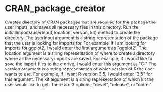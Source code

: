 # CRAN_package_creator
Creates directory of CRAN packages that are required for the package the user inputs, and saves all necessary files in this directory. 
Run the initialImports(userInput, location, version, kit) method to create the directory. 
The userInput argument is a string representation of the package that the user is looking for imports for. For example, if I am looking for imports for ggplot2, I would enter the first argument as "ggplot2".
The location argument is a string representation of where to create a directory where all the necessary imports are saved. For example, if I would like to save the import files to the c drive, I would enter this argument as "C:"
The version argument is a string representation of which version of R the user wants to use. For example, if I want R-version 3.5, I would enter "3.5" for this argument.
The kit argument is a string representation of which kit the user would like to get. There are 3 options; "devel", "release", or "oldrel".
